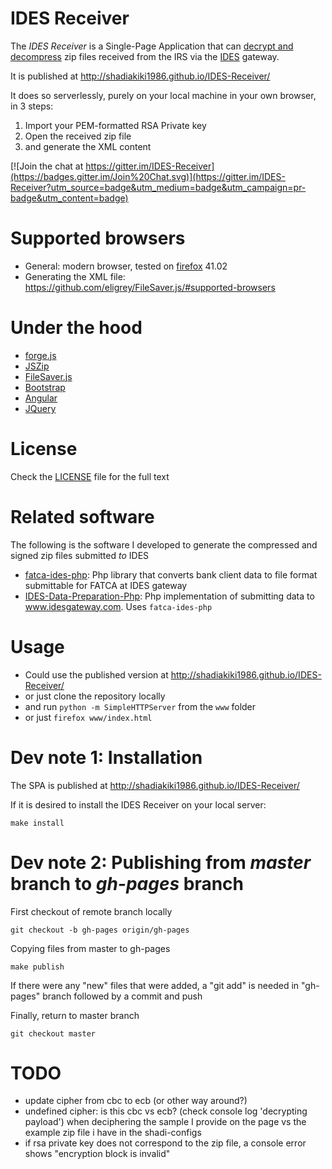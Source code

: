# IDES Receiver
The _IDES Receiver_ is a Single-Page Application that can [decrypt and decompress](https://www.irs.gov/Businesses/Corporations/FATCA-IDES-Technical-FAQs#EncryptionE1) zip files received from the IRS via the [IDES](https://www.irs.gov/Businesses/Corporations/International-Data-Exchange-Service) gateway.

It is published at http://shadiakiki1986.github.io/IDES-Receiver/

It does so serverlessly, purely on your local machine in your own browser, in 3 steps:

1. Import your PEM-formatted RSA Private key
2. Open the received zip file
3. and generate the XML content

[![Join the chat at https://gitter.im/IDES-Receiver](https://badges.gitter.im/Join%20Chat.svg)](https://gitter.im/IDES-Receiver?utm_source=badge&utm_medium=badge&utm_campaign=pr-badge&utm_content=badge)

# Supported browsers
* General: modern browser, tested on [firefox](https://www.mozilla.org/en-US/firefox/new/) 41.02
* Generating the XML file: https://github.com/eligrey/FileSaver.js/#supported-browsers

# Under the hood
* [forge.js](https://github.com/digitalbazaar/forge)
* [JSZip](https://stuk.github.io/jszip/)
* [FileSaver.js](https://github.com/eligrey/FileSaver.js/)
* [Bootstrap](http://getbootstrap.com/)
* [Angular](https://angularjs.org/)
* [JQuery](http://jquery.com/)

# License
Check the [LICENSE](LICENSE) file for the full text

# Related software
The following is the software I developed to generate the compressed and signed zip files submitted *to* IDES
* [fatca-ides-php](https://github.com/shadiakiki1986/fatca-ides-php): Php library that converts bank client data to file format submittable for FATCA at IDES gateway
* [IDES-Data-Preparation-Php](https://github.com/shadiakiki1986/IDES-Data-Preparation-Php): Php implementation of submitting data to www.idesgateway.com. Uses `fatca-ides-php`

# Usage
* Could use the published version at http://shadiakiki1986.github.io/IDES-Receiver/
* or just clone the repository locally
 * and run `python -m SimpleHTTPServer` from the `www` folder
 * or just `firefox www/index.html`

# Dev note 1: Installation
The SPA is published at http://shadiakiki1986.github.io/IDES-Receiver/

If it is desired to install the IDES Receiver on your local server:

    make install

# Dev note 2: Publishing from _master_ branch to _gh-pages_ branch

First checkout of remote branch locally

    git checkout -b gh-pages origin/gh-pages

Copying files from master to gh-pages

    make publish

If there were any "new" files that were added, a "git add" is needed in "gh-pages" branch followed by a commit and push

Finally, return to master branch

    git checkout master

# TODO
* update cipher from cbc to ecb (or other way around?)
 * undefined cipher: is this cbc vs ecb? (check console log 'decrypting payload') when deciphering the sample I provide on the page vs the example zip file i have in the shadi-configs
* if rsa private key does not correspond to the zip file, a console error shows "encryption block is invalid"
